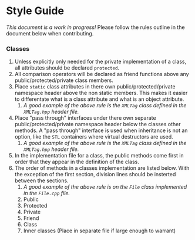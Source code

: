 # Style Guide
*This document is a work in progress!*
Please follow the rules outline in the document below when contributing.

### Classes
1. Unless explicitly only needed for the private implementation of a class, all attributes should be declared ```protected```.
1. All comparison operators will be declared as friend functions above any public/protected/private class members.
1. Place ```static``` class attributes in there own public/protected/private namespace header above the non static members. This makes it easier to differentate what is a class attribute and what is an object attribute.
	1. *A good example of the above rule is the ```XMLTag``` class defined in the ```XMLTag.hpp``` header file.*
1. Place "pass through" interfaces under there own separate public/protected/private namespace header below the classes other methods. A "pass through" interface is used when inheritance is not an option, like the ```STL``` containers where virtual destructors are used.
	1. *A good example of the above rule is the ```XMLTag``` class defined in the ```XMLTag.hpp``` header file.*
1. In the implementation file for a class, the public methods come first in order that they appear in the definition of the class.
1. The order of methods in a classes implementation are listed below. With the exception of the first section, division lines should be insterted between the sections.
	1. *A good example of the above rule is on the ```File``` class implemented in the ```File.cpp``` file.*
	1. Public
	1. Protected
	1. Private
	1. Friend
	1. Class
	1. Inner classes (Place in separate file if large enough to warrant)
